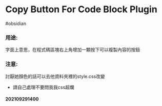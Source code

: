 # Copy Button For Code Block Plugin
#obsidian 

### 用途:
字面上意思，在程式碼區塊右上角增加一顆按下可以複製內容的按鈕
### 注意:
討厭她顏色的話可以去他資料夾裡的style.css改變
- 請自己處理不要問我我css超爛

#### 202109291400